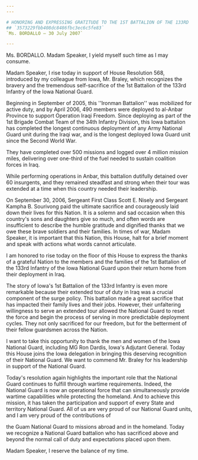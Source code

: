 ```yaml
---
---

# HONORING AND EXPRESSING GRATITUDE TO THE 1ST BATTALION OF THE 133RD  INFANTRY OF THE IOWA NATIONAL GUARD
## `3573229fbb408dc8486fbc3ec6c5fe83`
`Ms. BORDALLO — 30 July 2007`

---
```



Ms. BORDALLO. Madam Speaker, I yield myself such time as I may 
consume.

Madam Speaker, I rise today in support of House Resolution 568, 
introduced by my colleague from Iowa, Mr. Braley, which recognizes the 
bravery and the tremendous self-sacrifice of the 1st Battalion of the 
133rd Infantry of the Iowa National Guard.



Beginning in September of 2005, this ''Ironman Battalion'' was 
mobilized for active duty, and by April 2006, 490 members were deployed 
to al-Anbar Province to support Operation Iraqi Freedom. Since 
deploying as part of the 1st Brigade Combat Team of the 34th Infantry 
Division, this Iowa battalion has completed the longest continuous 
deployment of any Army National Guard unit during the Iraqi war, and is 
the longest deployed Iowa Guard unit since the Second World War.

They have completed over 500 missions and logged over 4 million 
mission miles, delivering over one-third of the fuel needed to sustain 
coalition forces in Iraq.

While performing operations in Anbar, this battalion dutifully 
detained over 60 insurgents, and they remained steadfast and strong 
when their tour was extended at a time when this country needed their 
leadership.

On September 30, 2006, Sergeant First Class Scott E. Nisely and 
Sergeant Kampha B. Sourivong paid the ultimate sacrifice and 
courageously laid down their lives for this Nation. It is a solemn and 
sad occasion when this country's sons and daughters give so much, and 
often words are insufficient to describe the humble gratitude and 
dignified thanks that we owe these brave soldiers and their families. 
In times of war, Madam Speaker, it is important that this Nation, this 
House, halt for a brief moment and speak with actions what words cannot 
articulate.

I am honored to rise today on the floor of this House to express the 
thanks of a grateful Nation to the members and the families of the 1st 
Battalion of the 133rd Infantry of the Iowa National Guard upon their 
return home from their deployment in Iraq.

The story of Iowa's 1st Battalion of the 133rd Infantry is even more 
remarkable because their extended tour of duty in Iraq was a crucial 
component of the surge policy. This battalion made a great sacrifice 
that has impacted their family lives and their jobs. However, their 
unfaltering willingness to serve an extended tour allowed the National 
Guard to reset the force and begin the process of serving in more 
predictable deployment cycles. They not only sacrificed for our 
freedom, but for the betterment of their fellow guardsmen across the 
Nation.

I want to take this opportunity to thank the men and women of the 
Iowa National Guard, including MG Ron Dardis, Iowa's Adjutant General. 
Today this House joins the Iowa delegation in bringing this deserving 
recognition of their National Guard. We want to commend Mr. Braley for 
his leadership in support of the National Guard.

Today's resolution again highlights the important role that the 
National Guard continues to fulfill through wartime requirements. 
Indeed, the National Guard is now an operational force that can 
simultaneously provide wartime capabilities while protecting the 
homeland. And to achieve this mission, it has taken the participation 
and support of every State and territory National Guard. All of us are 
very proud of our National Guard units, and I am very proud of the 
contributions of


the Guam National Guard to missions abroad and in the homeland. Today 
we recognize a National Guard battalion who has sacrificed above and 
beyond the normal call of duty and expectations placed upon them.

Madam Speaker, I reserve the balance of my time.